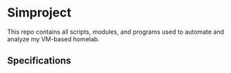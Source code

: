 # Simproject

This repo contains all scripts, modules, and programs used to automate and analyze my VM-based homelab. 

## Specifications
